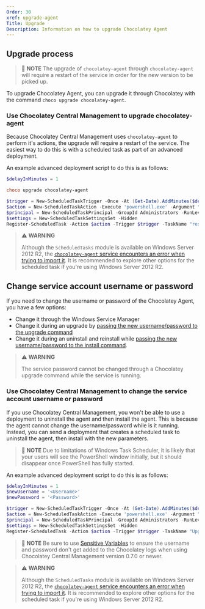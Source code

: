 ```yaml
---
Order: 30
xref: upgrade-agent
Title: Upgrade
Description: Information on how to upgrade Chocolatey Agent
---
```


## Upgrade process

> :memo: **NOTE** The upgrade of `chocolatey-agent` through `chocolatey-agent` will require a restart of the service in order for the new version to be picked up.

To upgrade Chocolatey Agent, you can upgrade it through Chocolatey with the command `choco upgrade chocolatey-agent`.

### Use Chocolatey Central Management to upgrade chocolatey-agent

Because Chocolatey Central Management uses `chocolatey-agent` to perform it's actions, the upgrade will require a restart of the service. The easiest way to do this is with a scheduled task as part of an advanced deployment.

An example advanced deployment script to do this is as follows:

```powershell
$delayInMinutes = 1

choco upgrade chocolatey-agent

$trigger = New-ScheduledTaskTrigger -Once -At (Get-Date).AddMinutes($delayInMinutes)
$action = New-ScheduledTaskAction -Execute 'powershell.exe' -Argument "-WindowStyle Hidden -Command Restart-Service chocolatey-agent"
$principal = New-ScheduledTaskPrincipal -GroupId Administrators -RunLevel Highest
$settings = New-ScheduledTaskSettingsSet -Hidden
Register-ScheduledTask -Action $action -Trigger $trigger -TaskName "restart chocolatey-agent" -Description "Upgrade Chocolatey Agent" -Principal $principal -Settings $settings -Verbose:$false
```

> :warning: **WARNING**
>
> Although the `ScheduledTasks` module is available on Windows Server 2012 R2, the [`chocolatey-agent` service encounters an error when trying to import it](https://github.com/chocolatey/chocolatey-licensed-issues/issues/273). It is recommended to explore other options for the scheduled task if you're using Windows Server 2012 R2.

## Change service account username or password

If you need to change the username or password of the Chocolatey Agent, you have a few options:

* Change it through the Windows Service Manager
* Change it during an upgrade by [passing the new username/password to the upgrade command](xref:setup-agent#package-parameters)
* Change it during an uninstall and reinstall while [passing the new username/password to the install command](xref:setup-agent#package-parameters).

> :warning: **WARNING**
>
> The service password cannot be changed through a Chocolatey upgrade command while the service is running.

### Use Chocolatey Central Management to change the service account username or password

If you use Chocolatey Central Management, you won't be able to use a deployment to uninstall the agent and then install the agent. This is because the agent cannot change the username/password while is it running. Instead, you can send a deployment that creates a scheduled task to uninstall the agent, then install with the new parameters.

> :memo: **NOTE** Due to limitations of Windows Task Scheduler, it is likely that your users will see the PowerShell window initially, but it should disappear once PowerShell has fully started.

An example advanced deployment script to do this is as follows:

```powershell
$delayInMinutes = 1
$newUsername = '<Username>'
$newPassword = '<Password>'

$trigger = New-ScheduledTaskTrigger -Once -At (Get-Date).AddMinutes($delayInMinutes)
$action = New-ScheduledTaskAction -Execute 'powershell.exe' -Argument "-WindowStyle Hidden -Command choco uninstall chocolatey-agent -y ; choco install chocolatey-agent -y --params='/Username:$newUsername' --package-parameters-sensitive='/Password:$newPassword'"
$principal = New-ScheduledTaskPrincipal -GroupId Administrators -RunLevel Highest
$settings = New-ScheduledTaskSettingsSet -Hidden
Register-ScheduledTask -Action $action -Trigger $trigger -TaskName "Upgrade chocolatey-agent" -Description "Upgrade Chocolatey Agent" -Principal $principal -Settings $settings -Verbose:$false
```

> :memo: **NOTE** Be sure to use [Sensitive Variables](xref:ccm-administration-sensitive-variables) to ensure the username and password don't get added to the Chocolatey logs when using Chocolatey Central Management version 0.7.0 or newer.

> :warning: **WARNING**
>
> Although the `ScheduledTasks` module is available on Windows Server 2012 R2, the [`chocolatey-agent` service encounters an error when trying to import it](https://github.com/chocolatey/chocolatey-licensed-issues/issues/273). It is recommended to explore other options for the scheduled task if you're using Windows Server 2012 R2.
